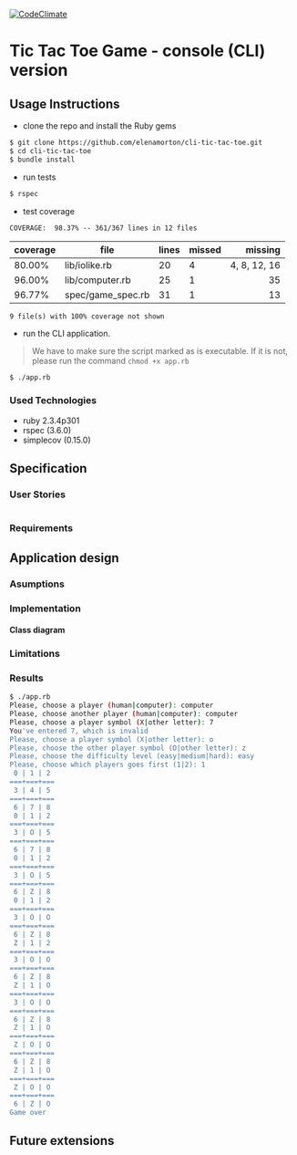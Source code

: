 [![CodeClimate](https://codeclimate.com/github/elenamorton/cli-tic-tac-toe/badges/gpa.svg)](https://codeclimate.com/github/elenamorton/cli-tic-tac-toe)


# Tic Tac Toe Game - console (CLI) version

## Usage Instructions
* clone the repo and install the Ruby gems
```sh
$ git clone https://github.com/elenamorton/cli-tic-tac-toe.git
$ cd cli-tic-tac-toe
$ bundle install
```
* run tests
```sh
$ rspec
```
* test coverage

`COVERAGE:  98.37% -- 361/367 lines in 12 files`

| coverage | file | lines | missed | missing
| ---------- | ------------------- | ------- | -------- | --------------:
| 80.00% | lib/iolike.rb | 20 | 4 | 4, 8, 12, 16
| 96.00% | lib/computer.rb | 25 | 1 | 35
| 96.77% | spec/game_spec.rb | 31 | 1 | 13

`9 file(s) with 100% coverage not shown`

* run the CLI application.
> We have to make sure the script marked as is executable. If it is not, please run the command `chmod +x app.rb`
```sh
$ ./app.rb
```

### Used Technologies
* ruby 2.3.4p301
* rspec (3.6.0)
* simplecov (0.15.0)

## Specification
### User Stories

```sh

```



### Requirements


## Application design

### Asumptions

### Implementation
#### Class diagram

### Limitations

### Results

```sh
$ ./app.rb
Please, choose a player (human|computer): computer
Please, choose another player (human|computer): computer
Please, choose a player symbol (X|other letter): 7
You've entered 7, which is invalid
Please, choose a player symbol (X|other letter): o
Please, choose the other player symbol (O|other letter): z
Please, choose the difficulty level (easy|medium|hard): easy
Please, choose which players goes first (1|2): 1
 0 | 1 | 2 
===+===+===
 3 | 4 | 5 
===+===+===
 6 | 7 | 8 
 0 | 1 | 2 
===+===+===
 3 | O | 5 
===+===+===
 6 | 7 | 8 
 0 | 1 | 2 
===+===+===
 3 | O | 5 
===+===+===
 6 | Z | 8 
 0 | 1 | 2 
===+===+===
 3 | O | O 
===+===+===
 6 | Z | 8 
 Z | 1 | 2 
===+===+===
 3 | O | O 
===+===+===
 6 | Z | 8 
 Z | 1 | O 
===+===+===
 3 | O | O 
===+===+===
 6 | Z | 8 
 Z | 1 | O 
===+===+===
 Z | O | O 
===+===+===
 6 | Z | 8 
 Z | 1 | O 
===+===+===
 Z | O | O 
===+===+===
 6 | Z | O 
Game over
```
## Future extensions
